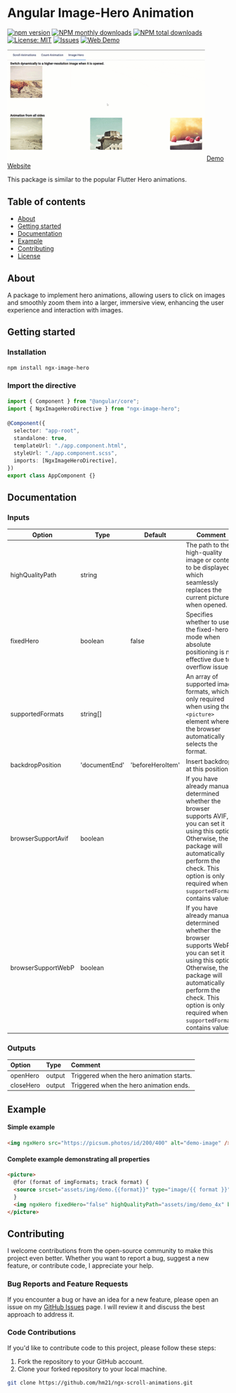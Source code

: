 <h1>Angular Image-Hero Animation</h1>

<div>

[![npm version](https://badge.fury.io/js/ngx-image-hero.svg)](https://badge.fury.io/js/ngx-image-hero)
[![NPM monthly downloads](https://img.shields.io/npm/dm/ngx-image-hero.svg)](https://badge.fury.io/js/ngx-image-hero)
[![NPM total downloads](https://img.shields.io/npm/dt/ngx-image-hero.svg)](https://badge.fury.io/js/ngx-image-hero)
[![License: MIT](https://img.shields.io/badge/License-MIT-yellow.svg)](https://opensource.org/licenses/MIT)
[![Issues](https://img.shields.io/github/issues/hm21/ngx-image-hero)](https://github.com/hm21/ngx-image-hero/issues)
[![Web Demo](https://img.shields.io/badge/web-demo---?&color=0f7dff)](https://ngx-hm21.web.app/image-hero)

</div>

<img src="https://github.com/hm21/ngx-image-hero/blob/master/assets/showcase.gif?raw=true" width=450 />

<a href="https://ngx-hm21.web.app/image-hero">
      Demo Website
</a>

<br/>

This package is similar to the popular Flutter Hero animations.

## Table of contents

- [About](#about)
- [Getting started](#getting-started)
- [Documentation](#documentation)
- [Example](#example)
- [Contributing](#contributing)
- [License](LICENSE)

## About

A package to implement hero animations, allowing users to click on images and smoothly zoom them into a larger, immersive view, enhancing the user experience and interaction with images.

## Getting started

### Installation

```sh
npm install ngx-image-hero
```

### Import the directive

```typescript
import { Component } from "@angular/core";
import { NgxImageHeroDirective } from "ngx-image-hero";

@Component({
  selector: "app-root",
  standalone: true,
  templateUrl: "./app.component.html",
  styleUrl: "./app.component.scss",
  imports: [NgxImageHeroDirective],
})
export class AppComponent {}
```

<h2>Documentation</h2>

### Inputs

| Option             | Type          | Default          | Comment                                                                                                                                                                                                                                         |
| ------------------ | ------------- | ---------------- | ----------------------------------------------------------------------------------------------------------------------------------------------------------------------------------------------------------------------------------------------- |
| highQualityPath    | string        |                  | The path to the high-quality image or content to be displayed, which seamlessly replaces the current picture when opened.                                                                                                                       |
| fixedHero          | boolean       | false            | Specifies whether to use the fixed-hero mode when absolute positioning is not effective due to overflow issues.                                                                                                                                 |
| supportedFormats   | string[]      |                  | An array of supported image formats, which is only required when using the `<picture>` element where the browser automatically selects the format.                                                                                              |
| backdropPosition   | 'documentEnd' | 'beforeHeroItem' | Insert backdrop at this position.                                                                                                                                                                                                               |
| browserSupportAvif | boolean       |                  | If you have already manually determined whether the browser supports AVIF, you can set it using this option. Otherwise, the package will automatically perform the check. This option is only required when `supportedFormats` contains values. |
| browserSupportWebP | boolean       |                  | If you have already manually determined whether the browser supports WebP, you can set it using this option. Otherwise, the package will automatically perform the check. This option is only required when `supportedFormats` contains values. |

### Outputs

| Option    | Type   | Comment                                   |
| :-------- | :----- | :---------------------------------------- |
| openHero  | output | Triggered when the hero animation starts. |
| closeHero | output | Triggered when the hero animation ends.   |

<h2>Example</h2>

#### Simple example

```html
<img ngxHero src="https://picsum.photos/id/200/400" alt="demo-image" />
```

#### Complete example demonstrating all properties

```html
<picture>
  @for (format of imgFormats; track format) {
  <source srcset="assets/img/demo.{{format}}" type="image/{{ format }}" />
  }
  <img ngxHero fixedHero="false" highQualityPath="assets/img/demo_4x" browserSupportAvif="supportAvif" browserSupportWebP="supportWebP" [supportedFormats]="['avif', 'webp', 'jpeg']" (openHero)="onOpenHero()" (closeHero)="onCloseHero()" src="assets/img/demo.jpeg" alt="demo-image" />
</picture>
```

## Contributing

I welcome contributions from the open-source community to make this project even better. Whether you want to report a bug, suggest a new feature, or contribute code, I appreciate your help.

### Bug Reports and Feature Requests

If you encounter a bug or have an idea for a new feature, please open an issue on my [GitHub Issues](https://github.com/hm21/ngx-image-hero/issues) page. I will review it and discuss the best approach to address it.

### Code Contributions

If you'd like to contribute code to this project, please follow these steps:

1. Fork the repository to your GitHub account.
2. Clone your forked repository to your local machine.

```bash
git clone https://github.com/hm21/ngx-scroll-animations.git
```
